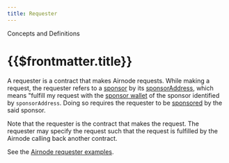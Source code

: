 ```yaml
---
title: Requester
---
```


<TitleSpan>Concepts and Definitions</TitleSpan>

# {{$frontmatter.title}}

<!--TocHeader /-->
<TOC class="table-of-contents" :include-level="[2,3]" />

A requester is a contract that makes Airnode requests. While making a request,
the requester refers to a [sponsor](sponsor.md) by its
[sponsorAddress](sponsor.md#sponsoraddress), which means "fulfill my request
with the [sponsor wallet](sponsor.md#sponsorwallet) of the sponsor identified by
`sponsorAddress`. Doing so requires the requester to be [sponsored](sponsor.md)
by the said sponsor.

Note that the requester is the contract that makes the request. The requester
may specify the request such that the request is fulfilled by the Airnode
calling back another contract.

See the
[Airnode requester examples](https://github.com/api3dao/airnode/tree/v0.2/packages/airnode-examples/contracts).
